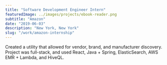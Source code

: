 ```yaml
---
title: "Software Development Engineer Intern"
featuredImage: ../images/projects/ebook-reader.png
subtitle: "Amazon"
date: "2019-06-03"
description: "New York, New York"
slug: "/work/amazon-internship"
---
```


Created a utility that allowed for vendor, brand, and manufacturer discovery. Project was full-stack, and used React, Java + Spring, ElasticSearch, AWS EMR + Lambda, and HiveQL.